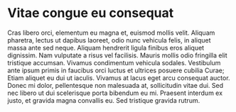 # Vitae congue eu consequat

Cras libero orci, elementum eu magna et, euismod mollis velit. Aliquam pharetra, lectus ut dapibus laoreet, odio nunc vehicula felis, in aliquet massa ante sed neque. Aliquam hendrerit ligula finibus eros aliquet dignissim. Nam vulputate a risus vel facilisis. Mauris mollis odio fringilla elit tristique accumsan. Vivamus condimentum vehicula sodales. Vestibulum ante ipsum primis in faucibus orci luctus et ultrices posuere cubilia Curae; Etiam aliquet eu dui ut iaculis. Vivamus at lacus eget arcu consequat auctor. Donec mi dolor, pellentesque non malesuada at, sollicitudin vitae dui. Sed nec libero ut dui scelerisque porta bibendum eu mi. Praesent interdum ex justo, et gravida magna convallis eu. Sed tristique gravida rutrum.
